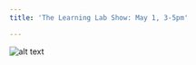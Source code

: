 ```yaml
---
title: 'The Learning Lab Show: May 1, 3-5pm'

---
```


![alt text](https://files.slack.com/files-pri/T0HTW3H0V-F070HD0JKAN/poster-smaller\_1080.gif?pub\_secret=9a163f8e1f)
